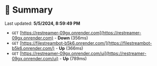 # 📖 Summary
Last updated: **5/5/2024, 8:59:49 PM**

- `GET` [https://restreamer-09gx.onrender.com](https://restreamer-09gx.onrender.com) - **Down** (356ms)
- `GET` [https://filestreambot-b5k6.onrender.com/](https://filestreambot-b5k6.onrender.com/) - **Up** (366ms)
- `GET` [https://restreamer-09gx.onrender.com/ui](https://restreamer-09gx.onrender.com/ui) - **Up** (789ms)
